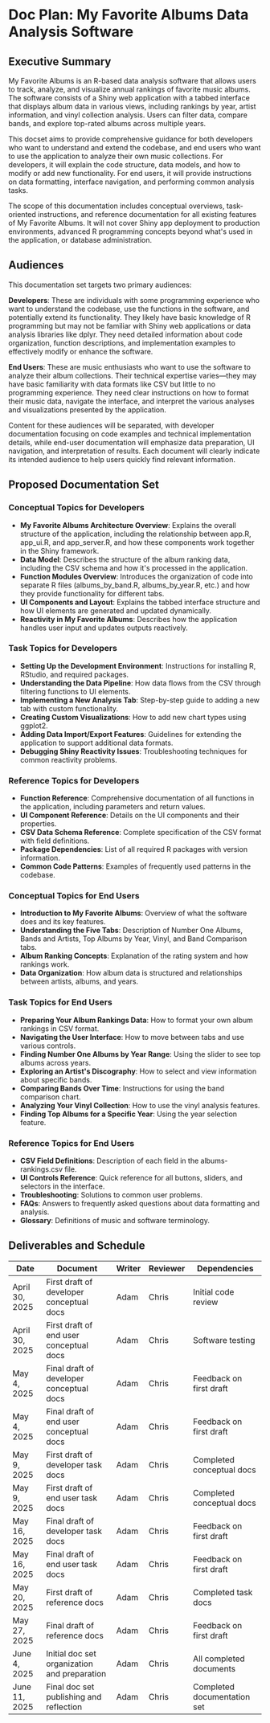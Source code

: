 # Doc Plan: My Favorite Albums Data Analysis Software

## Executive Summary

My Favorite Albums is an R-based data analysis software that allows users to track, analyze, and visualize annual rankings of favorite music albums. The software consists of a Shiny web application with a tabbed interface that displays album data in various views, including rankings by year, artist information, and vinyl collection analysis. Users can filter data, compare bands, and explore top-rated albums across multiple years.

This docset aims to provide comprehensive guidance for both developers who want to understand and extend the codebase, and end users who want to use the application to analyze their own music collections. For developers, it will explain the code structure, data models, and how to modify or add new functionality. For end users, it will provide instructions on data formatting, interface navigation, and performing common analysis tasks.

The scope of this documentation includes conceptual overviews, task-oriented instructions, and reference documentation for all existing features of My Favorite Albums. It will not cover Shiny app deployment to production environments, advanced R programming concepts beyond what's used in the application, or database administration.

## Audiences

This documentation set targets two primary audiences:

**Developers**: These are individuals with some programming experience who want to understand the codebase, use the functions in the software, and potentially extend its functionality. They likely have basic knowledge of R programming but may not be familiar with Shiny web applications or data analysis libraries like dplyr. They need detailed information about code organization, function descriptions, and implementation examples to effectively modify or enhance the software.

**End Users**: These are music enthusiasts who want to use the software to analyze their album collections. Their technical expertise varies—they may have basic familiarity with data formats like CSV but little to no programming experience. They need clear instructions on how to format their music data, navigate the interface, and interpret the various analyses and visualizations presented by the application.

Content for these audiences will be separated, with developer documentation focusing on code examples and technical implementation details, while end-user documentation will emphasize data preparation, UI navigation, and interpretation of results. Each document will clearly indicate its intended audience to help users quickly find relevant information.

## Proposed Documentation Set

### Conceptual Topics for Developers

- **My Favorite Albums Architecture Overview**: Explains the overall structure of the application, including the relationship between app.R, app_ui.R, and app_server.R, and how these components work together in the Shiny framework.
- **Data Model**: Describes the structure of the album ranking data, including the CSV schema and how it's processed in the application.
- **Function Modules Overview**: Introduces the organization of code into separate R files (albums_by_band.R, albums_by_year.R, etc.) and how they provide functionality for different tabs.
- **UI Components and Layout**: Explains the tabbed interface structure and how UI elements are generated and updated dynamically.
- **Reactivity in My Favorite Albums**: Describes how the application handles user input and updates outputs reactively.

### Task Topics for Developers

- **Setting Up the Development Environment**: Instructions for installing R, RStudio, and required packages.
- **Understanding the Data Pipeline**: How data flows from the CSV through filtering functions to UI elements.
- **Implementing a New Analysis Tab**: Step-by-step guide to adding a new tab with custom functionality.
- **Creating Custom Visualizations**: How to add new chart types using ggplot2.
- **Adding Data Import/Export Features**: Guidelines for extending the application to support additional data formats.
- **Debugging Shiny Reactivity Issues**: Troubleshooting techniques for common reactivity problems.

### Reference Topics for Developers

- **Function Reference**: Comprehensive documentation of all functions in the application, including parameters and return values.
- **UI Component Reference**: Details on the UI components and their properties.
- **CSV Data Schema Reference**: Complete specification of the CSV format with field definitions.
- **Package Dependencies**: List of all required R packages with version information.
- **Common Code Patterns**: Examples of frequently used patterns in the codebase.

### Conceptual Topics for End Users

- **Introduction to My Favorite Albums**: Overview of what the software does and its key features.
- **Understanding the Five Tabs**: Description of Number One Albums, Bands and Artists, Top Albums by Year, Vinyl, and Band Comparison tabs.
- **Album Ranking Concepts**: Explanation of the rating system and how rankings work.
- **Data Organization**: How album data is structured and relationships between artists, albums, and years.

### Task Topics for End Users

- **Preparing Your Album Rankings Data**: How to format your own album rankings in CSV format.
- **Navigating the User Interface**: How to move between tabs and use various controls.
- **Finding Number One Albums by Year Range**: Using the slider to see top albums across years.
- **Exploring an Artist's Discography**: How to select and view information about specific bands.
- **Comparing Bands Over Time**: Instructions for using the band comparison chart.
- **Analyzing Your Vinyl Collection**: How to use the vinyl analysis features.
- **Finding Top Albums for a Specific Year**: Using the year selection feature.

### Reference Topics for End Users

- **CSV Field Definitions**: Description of each field in the albums-rankings.csv file.
- **UI Controls Reference**: Quick reference for all buttons, sliders, and selectors in the interface.
- **Troubleshooting**: Solutions to common user problems.
- **FAQs**: Answers to frequently asked questions about data formatting and analysis.
- **Glossary**: Definitions of music and software terminology.

## Deliverables and Schedule

| Date           | Document                                     | Writer | Reviewer | Dependencies                |
| -------------- | -------------------------------------------- | ------ | -------- | --------------------------- |
| April 30, 2025 | First draft of developer conceptual docs     | Adam   | Chris    | Initial code review         |
| April 30, 2025 | First draft of end user conceptual docs      | Adam   | Chris    | Software testing            |
| May 4, 2025    | Final draft of developer conceptual docs     | Adam   | Chris    | Feedback on first draft     |
| May 4, 2025    | Final draft of end user conceptual docs      | Adam   | Chris    | Feedback on first draft     |
| May 9, 2025    | First draft of developer task docs           | Adam   | Chris    | Completed conceptual docs   |
| May 9, 2025    | First draft of end user task docs            | Adam   | Chris    | Completed conceptual docs   |
| May 16, 2025   | Final draft of developer task docs           | Adam   | Chris    | Feedback on first draft     |
| May 16, 2025   | Final draft of end user task docs            | Adam   | Chris    | Feedback on first draft     |
| May 20, 2025   | First draft of reference docs                | Adam   | Chris    | Completed task docs         |
| May 27, 2025   | Final draft of reference docs                | Adam   | Chris    | Feedback on first draft     |
| June 4, 2025   | Initial doc set organization and preparation | Adam   | Chris    | All completed documents     |
| June 11, 2025  | Final doc set publishing and reflection      | Adam   | Chris    | Completed documentation set |
